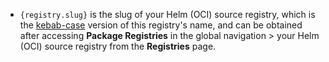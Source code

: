 - `{registry.slug}` is the slug of your Helm (OCI) source registry, which is the [kebab-case](https://en.wikipedia.org/wiki/Letter_case#Kebab_case) version of this registry's name, and can be obtained after accessing **Package Registries** in the global navigation > your Helm (OCI) source registry from the **Registries** page.
